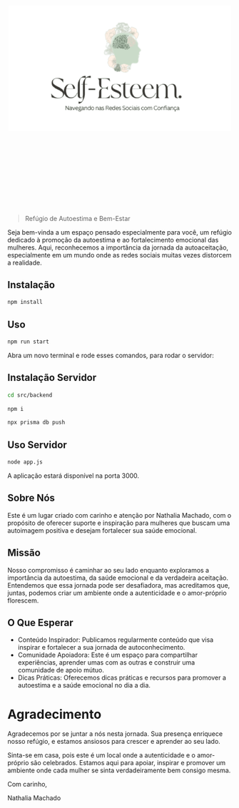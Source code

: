 <div align="center">
	<br>
	<div>
		<img width="500"  src="media/logo.png" alt="ky">
	</div>
	<br>
	<br>
	<br>
	<br>
	<br>
	<br>
	<br>
	<br>
	<br>
	<br>
</div>

> Refúgio de Autoestima e Bem-Estar

Seja bem-vinda a um espaço pensado especialmente para você, um refúgio dedicado à promoção da autoestima e ao fortalecimento emocional das mulheres. Aqui, reconhecemos a importância da jornada da autoaceitação, especialmente em um mundo onde as redes sociais muitas vezes distorcem a realidade.

## Instalação

```sh
npm install
```

## Uso

```sh
npm run start
```

Abra um novo terminal e rode esses comandos, para rodar o servidor:

## Instalação Servidor

```sh
cd src/backend
```

```sh
npm i
```

```sh
npx prisma db push
```

## Uso Servidor

```sh
node app.js
```

A aplicação estará disponível na porta 3000.

## Sobre Nós

Este é um lugar criado com carinho e atenção por Nathalia Machado, com o propósito de oferecer suporte e inspiração para mulheres que buscam uma autoimagem positiva e desejam fortalecer sua saúde emocional.

## Missão

Nosso compromisso é caminhar ao seu lado enquanto exploramos a importância da autoestima, da saúde emocional e da verdadeira aceitação. Entendemos que essa jornada pode ser desafiadora, mas acreditamos que, juntas, podemos criar um ambiente onde a autenticidade e o amor-próprio florescem.

## O Que Esperar

- Conteúdo Inspirador: Publicamos regularmente conteúdo que visa inspirar e fortalecer a sua jornada de autoconhecimento.
- Comunidade Apoiadora: Este é um espaço para compartilhar experiências, aprender umas com as outras e construir uma comunidade de apoio mútuo.
- Dicas Práticas: Oferecemos dicas práticas e recursos para promover a autoestima e a saúde emocional no dia a dia.

# Agradecimento

Agradecemos por se juntar a nós nesta jornada. Sua presença enriquece nosso refúgio, e estamos ansiosos para crescer e aprender ao seu lado.

Sinta-se em casa, pois este é um local onde a autenticidade e o amor-próprio são celebrados. Estamos aqui para apoiar, inspirar e promover um ambiente onde cada mulher se sinta verdadeiramente bem consigo mesma.

Com carinho,

Nathalia Machado
